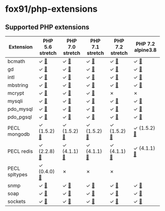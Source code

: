 # fox91/php-extensions

## Supported PHP extensions

Extension | PHP 5.6 stretch | PHP 7.0 stretch | PHP 7.1 stretch | PHP 7.2 stretch | PHP 7.2 alpine3.8
----------|-----------------|-----------------|-----------------|-----------------|------------------
bcmath | ✓ [:whale:](https://github.com/fox91/docker-php-extensions/blob/master/5.6/stretch/bcmath/Dockerfile) | ✓ [:whale:](https://github.com/fox91/docker-php-extensions/blob/master/7.0/stretch/bcmath/Dockerfile) | ✓ [:whale:](https://github.com/fox91/docker-php-extensions/blob/master/7.1/stretch/bcmath/Dockerfile) | ✓ [:whale:](https://github.com/fox91/docker-php-extensions/blob/master/7.2/stretch/bcmath/Dockerfile) | ✓ [:whale:](https://github.com/fox91/docker-php-extensions/blob/master/7.2/alpine3.8/bcmath/Dockerfile)
gd | ✓ [:whale:](https://github.com/fox91/docker-php-extensions/blob/master/5.6/stretch/gd/Dockerfile) | ✓ [:whale:](https://github.com/fox91/docker-php-extensions/blob/master/7.0/stretch/gd/Dockerfile) | ✓ [:whale:](https://github.com/fox91/docker-php-extensions/blob/master/7.1/stretch/gd/Dockerfile) | ✓ [:whale:](https://github.com/fox91/docker-php-extensions/blob/master/7.2/stretch/gd/Dockerfile) | ✓ [:whale:](https://github.com/fox91/docker-php-extensions/blob/master/7.2/alpine3.8/gd/Dockerfile)
intl | ✓ [:whale:](https://github.com/fox91/docker-php-extensions/blob/master/5.6/stretch/intl/Dockerfile) | ✓ [:whale:](https://github.com/fox91/docker-php-extensions/blob/master/7.0/stretch/intl/Dockerfile) | ✓ [:whale:](https://github.com/fox91/docker-php-extensions/blob/master/7.1/stretch/intl/Dockerfile) | ✓ [:whale:](https://github.com/fox91/docker-php-extensions/blob/master/7.2/stretch/intl/Dockerfile) | ✓ [:whale:](https://github.com/fox91/docker-php-extensions/blob/master/7.2/alpine3.8/intl/Dockerfile)
mbstring | ✓ [:whale:](https://github.com/fox91/docker-php-extensions/blob/master/5.6/stretch/mbstring/Dockerfile) | ✓ [:whale:](https://github.com/fox91/docker-php-extensions/blob/master/7.0/stretch/mbstring/Dockerfile) | ✓ [:whale:](https://github.com/fox91/docker-php-extensions/blob/master/7.1/stretch/mbstring/Dockerfile) | ✓ [:whale:](https://github.com/fox91/docker-php-extensions/blob/master/7.2/stretch/mbstring/Dockerfile) | ✓ [:whale:](https://github.com/fox91/docker-php-extensions/blob/master/7.2/alpine3.8/mbstring/Dockerfile)
mcrypt | ✓ [:whale:](https://github.com/fox91/docker-php-extensions/blob/master/5.6/stretch/mcrypt/Dockerfile) | ✓ [:whale:](https://github.com/fox91/docker-php-extensions/blob/master/7.0/stretch/mcrypt/Dockerfile) | ✓ [:whale:](https://github.com/fox91/docker-php-extensions/blob/master/7.1/stretch/mcrypt/Dockerfile) | ✗ | ✗
mysqli | ✓ [:whale:](https://github.com/fox91/docker-php-extensions/blob/master/5.6/stretch/mysqli/Dockerfile) | ✓ [:whale:](https://github.com/fox91/docker-php-extensions/blob/master/7.0/stretch/mysqli/Dockerfile) | ✓ [:whale:](https://github.com/fox91/docker-php-extensions/blob/master/7.1/stretch/mysqli/Dockerfile) | ✓ [:whale:](https://github.com/fox91/docker-php-extensions/blob/master/7.2/stretch/mysqli/Dockerfile) | ✓ [:whale:](https://github.com/fox91/docker-php-extensions/blob/master/7.2/alpine3.8/mysqli/Dockerfile)
pdo_mysql | ✓ [:whale:](https://github.com/fox91/docker-php-extensions/blob/master/5.6/stretch/pdo_mysql/Dockerfile) | ✓ [:whale:](https://github.com/fox91/docker-php-extensions/blob/master/7.0/stretch/pdo_mysql/Dockerfile) | ✓ [:whale:](https://github.com/fox91/docker-php-extensions/blob/master/7.1/stretch/pdo_mysql/Dockerfile) | ✓ [:whale:](https://github.com/fox91/docker-php-extensions/blob/master/7.2/stretch/pdo_mysql/Dockerfile) | ✓ [:whale:](https://github.com/fox91/docker-php-extensions/blob/master/7.2/alpine3.8/pdo_mysql/Dockerfile)
pdo_pgsql | ✓ [:whale:](https://github.com/fox91/docker-php-extensions/blob/master/5.6/stretch/pdo_pgsql/Dockerfile) | ✓ [:whale:](https://github.com/fox91/docker-php-extensions/blob/master/7.0/stretch/pdo_pgsql/Dockerfile) | ✓ [:whale:](https://github.com/fox91/docker-php-extensions/blob/master/7.1/stretch/pdo_pgsql/Dockerfile) | ✓ [:whale:](https://github.com/fox91/docker-php-extensions/blob/master/7.2/stretch/pdo_pgsql/Dockerfile) | ✓ [:whale:](https://github.com/fox91/docker-php-extensions/blob/master/7.2/alpine3.8/pdo_pgsql/Dockerfile)
PECL mongodb | ✓ (1.5.2) [:whale:](https://github.com/fox91/docker-php-extensions/blob/master/5.6/stretch/pecl_mongodb/Dockerfile) | ✓ (1.5.2) [:whale:](https://github.com/fox91/docker-php-extensions/blob/master/7.0/stretch/pecl_mongodb/Dockerfile) | ✓ (1.5.2) [:whale:](https://github.com/fox91/docker-php-extensions/blob/master/7.1/stretch/pecl_mongodb/Dockerfile) | ✓ (1.5.2) [:whale:](https://github.com/fox91/docker-php-extensions/blob/master/7.2/stretch/pecl_mongodb/Dockerfile) | ✓ (1.5.2) [:whale:](https://github.com/fox91/docker-php-extensions/blob/master/7.2/alpine3.8/pecl_mongodb/Dockerfile)
PECL redis | ✓ (2.2.8) [:whale:](https://github.com/fox91/docker-php-extensions/blob/master/5.6/stretch/pecl_redis/Dockerfile) | ✓ (4.1.1) [:whale:](https://github.com/fox91/docker-php-extensions/blob/master/7.0/stretch/pecl_redis/Dockerfile) | ✓ (4.1.1) [:whale:](https://github.com/fox91/docker-php-extensions/blob/master/7.1/stretch/pecl_redis/Dockerfile) | ✓ (4.1.1) [:whale:](https://github.com/fox91/docker-php-extensions/blob/master/7.2/stretch/pecl_redis/Dockerfile) | ✓ (4.1.1) [:whale:](https://github.com/fox91/docker-php-extensions/blob/master/7.2/alpine3.8/pecl_redis/Dockerfile)
PECL spltypes | ✓ (0.4.0) [:whale:](https://github.com/fox91/docker-php-extensions/blob/master/5.6/stretch/pecl_spltypes/Dockerfile) | ✗ | ✗ | ✗
snmp | ✓ [:whale:](https://github.com/fox91/docker-php-extensions/blob/master/5.6/stretch/snmp/Dockerfile) | ✓ [:whale:](https://github.com/fox91/docker-php-extensions/blob/master/7.0/stretch/snmp/Dockerfile) | ✓ [:whale:](https://github.com/fox91/docker-php-extensions/blob/master/7.1/stretch/snmp/Dockerfile) | ✓ [:whale:](https://github.com/fox91/docker-php-extensions/blob/master/7.2/stretch/snmp/Dockerfile) | ✓ [:whale:](https://github.com/fox91/docker-php-extensions/blob/master/7.2/alpine3.8/snmp/Dockerfile)
soap | ✓ [:whale:](https://github.com/fox91/docker-php-extensions/blob/master/5.6/stretch/soap/Dockerfile) | ✓ [:whale:](https://github.com/fox91/docker-php-extensions/blob/master/7.0/stretch/soap/Dockerfile) | ✓ [:whale:](https://github.com/fox91/docker-php-extensions/blob/master/7.1/stretch/soap/Dockerfile) | ✓ [:whale:](https://github.com/fox91/docker-php-extensions/blob/master/7.2/stretch/soap/Dockerfile) | ✓ [:whale:](https://github.com/fox91/docker-php-extensions/blob/master/7.2/alpine3.8/soap/Dockerfile)
sockets | ✓ [:whale:](https://github.com/fox91/docker-php-extensions/blob/master/5.6/stretch/sockets/Dockerfile) | ✓ [:whale:](https://github.com/fox91/docker-php-extensions/blob/master/7.0/stretch/sockets/Dockerfile) | ✓ [:whale:](https://github.com/fox91/docker-php-extensions/blob/master/7.1/stretch/sockets/Dockerfile) | ✓ [:whale:](https://github.com/fox91/docker-php-extensions/blob/master/7.2/stretch/sockets/Dockerfile) | ✓ [:whale:](https://github.com/fox91/docker-php-extensions/blob/master/7.2/alpine3.8/sockets/Dockerfile)
